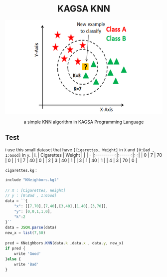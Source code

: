 <h1 align="center">KAGSA KNN</h1>
<p align="center">
<img src="https://github.com/Zaky202/KAGSA-KNN/blob/main/image.png?raw=true" height="300">
</p>

<p align="center">a simple KNN algorithm in KAGSA Programming Language</p>

## Test
i use this small dataset that have `[Cigarettes, Weight]` in `X` and `[0:Bad , 1:Good]` in `y`.
| i. | Cigarettes | Weight |   |
| -  |:----------:|:------:|:-:|
| 0  |      7     |   70   | 0 |
| 1  |      7     |   40   | 0 |
| 2  |      3     |   40   | 1 |
| 3  |      1     |   40   | 1 |
| 4  |      3     |   70   | 0 |

`cigarettes.kg` :
```js
include "KNeighbors.kgl"

// X : [Cigarettes, Weight]
// y : [0:Bad , 1:Good]
data = ``{
    "x": [[7,70],[7,40],[3,40],[1,40],[3,70]],
    "y": [0,0,1,1,0],
    "k":2
}``
data = JSON.parse(data)
new_x = list(7,50)

pred = KNeighbors.KNN(data.k ,data.x , data.y, new_x)
if pred {
    write 'Good'
}else {
    write 'Bad'
}
```
